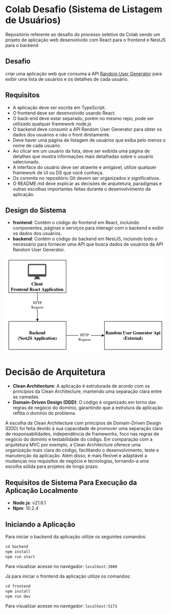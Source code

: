 # Colab Desafio (Sistema de Listagem de Usuários)
Repositório referente ao desafio do processo seletivo da Colab sendo um projeto de aplicação web desenvolvido com React para o frontend e NestJS para o backend

## Desafio
criar uma aplicação web que consuma a API [Random User Generator](https://randomuser.me/) para exibir uma lista de usuários e os detalhes de cada usuário.

## Requisitos
- A aplicação deve ser escrita em TypeScript.
- O frontend deve ser desenvolvido usando React.
- O back-end deve estar separado, porém no mesmo repo, pode ser utilizado qualquer framework node.js
- O backend deve consumir a API Random User Generator para obter os dados dos usuários e não o front diretamente.
- Deve haver uma página de listagem de usuários que exiba pelo menos o nome de cada usuário.
- Ao clicar em um usuário da lista, deve ser exibida uma página de detalhes que mostra informações mais detalhadas sobre o usuário selecionado.
- A interface do usuário deve ser atraente e amigável, utilize qualquer framework de UI ou DS que você conheça.
- Os commits no repositório Git devem ser organizados e significativos.
- O README.md deve explicar as decisões de arquitetura, paradigmas e outras escolhas importantes feitas durante o desenvolvimento da aplicação.

## Design do Sistema
- **frontend**: Contém o código do frontend em React, incluindo componentes, páginas e serviços para interagir com o backend e exibir os dados dos usuários.
- **backend**: Contém o código do backend em NestJS, incluindo todo o necessário para fornecer uma API que busca dados de usuários da API Random User Generator.

<img alt="System design diagram" title="System design diagram" src=".github/assets/System-design.png" />

# Decisão de Arquitetura
- **Clean Architecture**: A aplicação é estruturada de acordo com os princípios da Clean Architecture, mantendo uma separação clara entre as camadas.
- **Domain-Driven Design (DDD)**: O código é organizado em torno das regras de negócio do domínio, garantindo que a estrutura da aplicação reflita o domínio do problema.

A escolha da Clean Architecture com princípios de Domain-Driven Design (DDD) foi feita devido à sua capacidade de promover uma separação clara de responsabilidades, independência de frameworks, foco nas regras de negócio do domínio e testabilidade do código. Em comparação com a arquitetura MVC por exemplo, a Clean Architecture oferece uma organização mais clara do código, facilitando o desenvolvimento, teste e manutenção da aplicação. Além disso, é mais flexível e adaptável a mudanças nos requisitos de negócio e tecnologias, tornando-a uma escolha sólida para projetos de longo prazo.

## Requisitos de Sistema Para Execução da Aplicação Localmente
- **Node.js**: v21.6.1
- **Npm**: 10.2.4

## Iniciando a Aplicação
Para iniciar o backend da aplicação utilize os seguintes comandos:
```
cd backend
npm install
npm run start
```
Para visualizar acesse no navegador: `localhost:3000`

Já para iniciar o frontend da aplicação utilize os comandos:
```
cd frontend
npm install
npm run dev
```
Para visualizar acesse no navegador: `localhost:5173`
